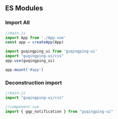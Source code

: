 ## ES Modules
### Import All
```js
//main.js
import App from './App.vue'
const app = createApp(App)

import guqingping_ui from 'guqingping-ui'
import "guqingping-ui/css"
app.use(guqingping_ui)

app.mount('#app')
```

### Deconstruction import
```js
//main.js
import "guqingping-ui/css"
```
```js
//component.vue
import { gqp_notification } from "guqingping-ui"
```
